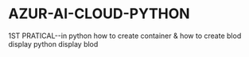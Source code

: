 # AZUR-AI-CLOUD-PYTHON
1ST PRATICAL--in python how to create container &amp; how to create blod display python display blod
